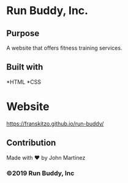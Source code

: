# Run Buddy, Inc.


## Purpose
A website that offers fitness training services.


## Built with
*HTML
*CSS


# Website
https://franskitzo.github.io/run-buddy/


## Contribution
Made with :heart: by John Martinez

### ©️2019 Run Buddy, Inc
